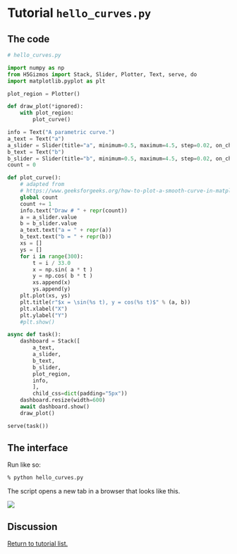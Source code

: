

# Tutorial `hello_curves.py`

## The code

```Python
# hello_curves.py

import numpy as np
from H5Gizmos import Stack, Slider, Plotter, Text, serve, do
import matplotlib.pyplot as plt

plot_region = Plotter()

def draw_plot(*ignored):
    with plot_region:
        plot_curve()

info = Text("A parametric curve.")
a_text = Text("a")
a_slider = Slider(title="a", minimum=0.5, maximum=4.5, step=0.02, on_change=draw_plot)
b_text = Text("b")
b_slider = Slider(title="b", minimum=0.5, maximum=4.5, step=0.02, on_change=draw_plot)
count = 0

def plot_curve():
    # adapted from
    # https://www.geeksforgeeks.org/how-to-plot-a-smooth-curve-in-matplotlib/
    global count
    count += 1
    info.text("Draw # " + repr(count))
    a = a_slider.value
    b = b_slider.value
    a_text.text("a = " + repr(a))
    b_text.text("b = " + repr(b))
    xs = []
    ys = []
    for i in range(300):
        t = i / 33.0
        x = np.sin( a * t )
        y = np.cos( b * t )
        xs.append(x)
        ys.append(y)
    plt.plot(xs, ys)
    plt.title(r"$x = \sin(%s t), y = cos(%s t)$" % (a, b))
    plt.xlabel("X")
    plt.ylabel("Y")
    #plt.show()

async def task():
    dashboard = Stack([
        a_text,
        a_slider,
        b_text,
        b_slider,
        plot_region,
        info,
        ],
        child_css=dict(padding="5px"))
    dashboard.resize(width=600)
    await dashboard.show()
    draw_plot()

serve(task())
```

## The interface

Run like so:

```bash
% python hello_curves.py
```

The script opens a new tab in a browser that looks like this.

<img src="../curves.gif">


## Discussion


<a href="README.md">Return to tutorial list.</a>
